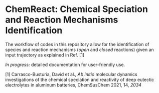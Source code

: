 # ChemReact: Chemical Speciation and Reaction Mechanisms Identification

The workflow of codes in this repository allow for the identification of species and reaction mechanisms (*open* and *closed* reactions) given an input trajectory as explained in Ref. [1]

*In progress:* detailed documentation for user-friendly use.

[1] Carrasco-Busturia, David et al., *Ab initio* molecular dynamics investigations of the chemical speciation and reactivity of deep eutectic electrolytes in aluminum batteries,  ChemSusChem 2021, 14, *2034*
